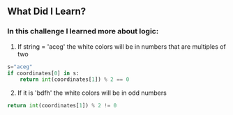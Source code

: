 ## What Did I Learn?

### In this challenge I learned more about logic:

1. If string = 'aceg' the white colors will be in numbers that are multiples of two
```python
s="aceg"
if coordinates[0] in s:
    return int(coordinates[1]) % 2 == 0
```

2. If it is 'bdfh' the white colors will be in odd numbers
```python
return int(coordinates[1]) % 2 != 0
```